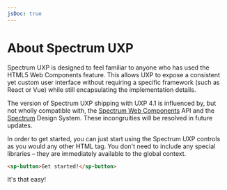 ```yaml
---
jsDoc: true
---
```

# About Spectrum UXP

Spectrum UXP is designed to feel familiar to anyone who has used the HTML5 Web Components feature. This allows UXP to expose a consistent yet custom user interface without requiring a specific framework (such as React or Vue) while still encapsulating the implementation details. 

The version of Spectrum UXP shipping with UXP 4.1 is influenced by, but not wholly compatible with, the [Spectrum Web Components](https://opensource.adobe.com/spectrum-web-components/) API and the [Spectrum](https://spectrum.adobe.com/) Design System. These incongruities will be resolved in future updates.

In order to get started, you can just start using the Spectrum UXP controls as you would any other HTML tag. You don't need to include any special libraries – they are immediately available to the global context. 

```html
<sp-button>Get started!</sp-button>
```

It's that easy! 